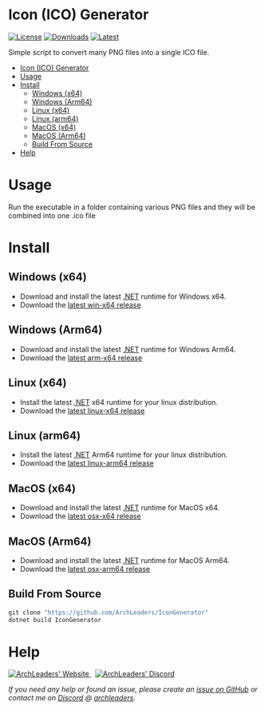# Icon (ICO) Generator

[![License](https://img.shields.io/badge/License-MIT-blue.svg?logo=github&logoColor=5751ff&labelColor=2A2C33&color=5751ff&style=for-the-badge)](https://github.com/ArchLeaders/IconGenerator/blob/master/License.md) [![Downloads](https://img.shields.io/github/downloads/ArchLeaders/IconGenerator/total?label=downloads&logo=github&logoColor=37c75e&labelColor=2A2C33&color=37c75e&style=for-the-badge)](https://github.com/ArchLeaders/IconGenerator/releases) [![Latest](https://img.shields.io/github/v/tag/ArchLeaders/IconGenerator?label=Release&logo=github&logoColor=324fff&color=324fff&labelColor=2A2C33&style=for-the-badge)](https://github.com/ArchLeaders/IconGenerator/releases/latest)

Simple script to convert many PNG files into a single ICO file.

- [Icon (ICO) Generator](#icon-ico-generator)
- [Usage](#usage)
- [Install](#install)
  - [Windows (x64)](#windows-x64)
  - [Windows (Arm64)](#windows-arm64)
  - [Linux (x64)](#linux-x64)
  - [Linux (arm64)](#linux-arm64)
  - [MacOS (x64)](#macos-x64)
  - [MacOS (Arm64)](#macos-arm64)
  - [Build From Source](#build-from-source)
- [Help](#help)

# Usage

Run the executable in a folder containing various PNG files and they will be combined into one .ico file

# Install

## Windows (x64)

- Download and install the latest [.NET](https://dotnet.microsoft.com/en-us/download/dotnet/latest) runtime for Windows x64.
- Download the [latest win-x64 release](https://github.com/ArchLeaders/IconGenerator/releases/latest/download/IconGenerator-win-x64.zip)

## Windows (Arm64)

- Download and install the latest [.NET](https://dotnet.microsoft.com/en-us/download/dotnet/latest) runtime for Windows Arm64.
- Download the [latest arm-x64 release](https://github.com/ArchLeaders/IconGenerator/releases/latest/download/IconGenerator-win-arm64.zip)

## Linux (x64)

- Install the latest [.NET](https://dotnet.microsoft.com/en-us/download/dotnet/latest) x64 runtime for your linux distribution.
- Download the [latest linux-x64 release](https://github.com/ArchLeaders/IconGenerator/releases/latest/download/IconGenerator-linux-x64.zip)

## Linux (arm64)

- Install the latest [.NET](https://dotnet.microsoft.com/en-us/download/dotnet/latest) Arm64 runtime for your linux distribution.
- Download the [latest linux-arm64 release](https://github.com/ArchLeaders/IconGenerator/releases/latest/download/IconGenerator-linux-arm64.zip)

## MacOS (x64)

- Download and install the latest [.NET](https://dotnet.microsoft.com/en-us/download/dotnet/latest) runtime for MacOS x64.
- Download the [latest osx-x64 release](https://github.com/ArchLeaders/IconGenerator/releases/latest/download/IconGenerator-osx-x64.zip)

## MacOS (Arm64)

- Download and install the latest [.NET](https://dotnet.microsoft.com/en-us/download/dotnet/latest) runtime for MacOS Arm64.
- Download the [latest osx-arm64 release](https://github.com/ArchLeaders/IconGenerator/releases/latest/download/IconGenerator-osx-arm64.zip)

## Build From Source

```powershell
git clone "https://github.com/ArchLeaders/IconGenerator"
dotnet build IconGenerator
```

# Help

<a href="https://github.com/ArchLeaders/IconGenerator/issues">
  <img src="https://img.shields.io/github/issues/ArchLeaders/IconGenerator?style=for-the-badge&logoColor=c71b42&color=c71b42&labelColor=2A2C33&logo=github&label=Issues" alt="ArchLeaders' Website"/>
</a> &nbsp;
<a href="https://discord.gg/cbA3AWwfJj">
  <img src="https://img.shields.io/discord/825161394663456799?style=for-the-badge&logoColor=37C75E&color=37C75E&labelColor=2A2C33&logo=discord&label=discord" alt="ArchLeaders' Discord"/>
</a>

*If you need any help or found an issue, please create an [issue on GitHub](https://github.com/ArchLeaders/IconGenerator/issues) or contact me on [Discord](https://discord.gg/8Saj6tTkNB) @ [archleaders](https://discord.com/users/728823685015797770).*
